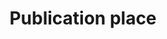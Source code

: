 ---
title: 'Publication place'
field: 'is.item.publicationPlace'
slug: 'global-publication-place'
description: 'City, country'
required: False
module: 'Provenance'
cluster: 'Global'
policy: 'Free value. Single value only.'
---
